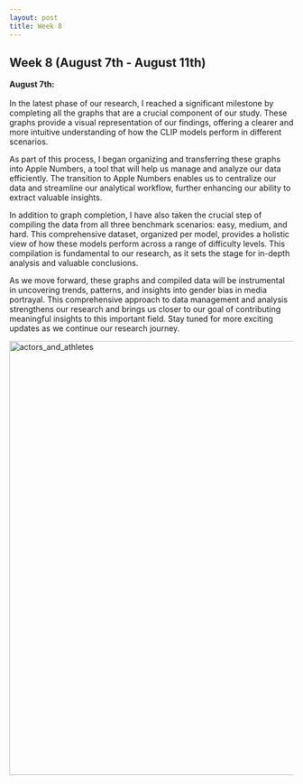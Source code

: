 ```yaml
---
layout: post
title: Week 8
---
```


## Week 8 (August 7th - August 11th)

**August 7th:** <br/>  
In the latest phase of our research, I reached a significant milestone by completing all the graphs that are a crucial component of our study. These graphs provide a visual representation of our findings, offering a clearer and more intuitive understanding of how the CLIP models perform in different scenarios.

As part of this process, I began organizing and transferring these graphs into Apple Numbers, a tool that will help us manage and analyze our data efficiently. The transition to Apple Numbers enables us to centralize our data and streamline our analytical workflow, further enhancing our ability to extract valuable insights.

In addition to graph completion, I have also taken the crucial step of compiling the data from all three benchmark scenarios: easy, medium, and hard. This comprehensive dataset, organized per model, provides a holistic view of how these models perform across a range of difficulty levels. This compilation is fundamental to our research, as it sets the stage for in-depth analysis and valuable conclusions.

As we move forward, these graphs and compiled data will be instrumental in uncovering trends, patterns, and insights into gender bias in media portrayal. This comprehensive approach to data management and analysis strengthens our research and brings us closer to our goal of contributing meaningful insights to this important field. Stay tuned for more exciting updates as we continue our research journey.

<img width="770" alt="actors_and_athletes" src="https://github.com/veronicaflores/dreusummer2023/assets/52052151/2b17846c-668c-42bf-8bc3-57ab8914cf38">
